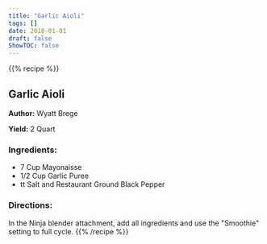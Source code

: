 ```yaml
---
title: "Garlic Aioli"
tags: []
date: 2018-01-01
draft: false
ShowTOC: false
---
```


{{% recipe %}}

## Garlic Aioli

**Author:** Wyatt Brege

**Yield:** 2 Quart


### Ingredients:

-   7 Cup Mayonaisse
-   1/2 Cup Garlic Puree
-   tt Salt and Restaurant Ground Black Pepper

### Directions: 

In the Ninja blender attachment, add all ingredients and use the
\"Smoothie\" setting to full cycle.
{{% /recipe %}}
